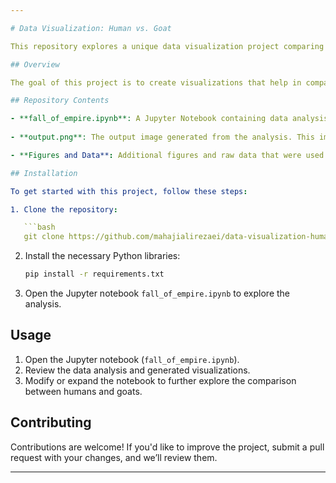 ```yaml
---

# Data Visualization: Human vs. Goat

This repository explores a unique data visualization project comparing humans and goats in various aspects. It provides visual insights using data, statistical analysis, and interactive elements to contrast human and goat behaviors, characteristics, and more. 

## Overview

The goal of this project is to create visualizations that help in comparing the differences and similarities between humans and goats, possibly focusing on aspects like behavior, physiology, or performance in specific tasks. Through data visualization, this project highlights the contrasting elements in an engaging and informative way.

## Repository Contents

- **fall_of_empire.ipynb**: A Jupyter Notebook containing data analysis and visualizations. The notebook explores the comparison between humans and goats, presenting interesting findings through plots and graphs.
  
- **output.png**: The output image generated from the analysis. This image represents a visualization of the key data insights.

- **Figures and Data**: Additional figures and raw data that were used to generate the visualizations.

## Installation

To get started with this project, follow these steps:

1. Clone the repository:

   ```bash
   git clone https://github.com/mahajialirezaei/data-visualization-human-vs-goat.git
   ```

2. Install the necessary Python libraries:

   ```bash
   pip install -r requirements.txt
   ```

3. Open the Jupyter notebook `fall_of_empire.ipynb` to explore the analysis.

## Usage

1. Open the Jupyter notebook (`fall_of_empire.ipynb`).
2. Review the data analysis and generated visualizations.
3. Modify or expand the notebook to further explore the comparison between humans and goats.

## Contributing

Contributions are welcome! If you'd like to improve the project, submit a pull request with your changes, and we’ll review them.

---
```


